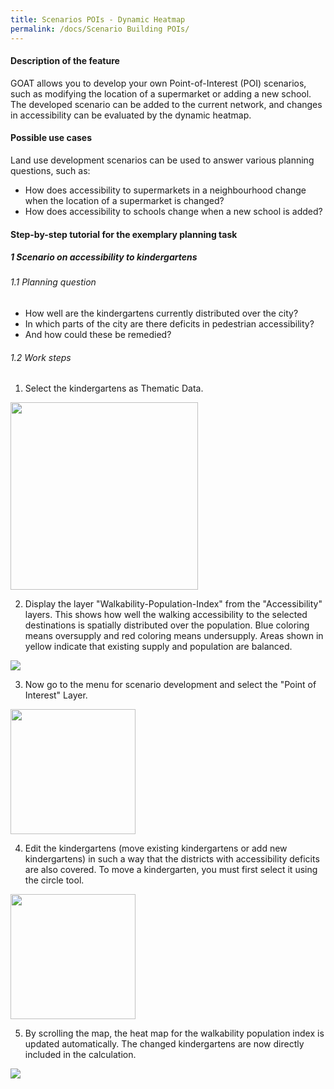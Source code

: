 ```yaml
---
title: Scenarios POIs - Dynamic Heatmap
permalink: /docs/Scenario Building POIs/
---
```


#### Description of the feature
GOAT allows you to develop your own Point-of-Interest (POI) scenarios, such as modifying the location of a supermarket or adding a new school. The developed scenario can be added to the current network, and changes in accessibility can be evaluated by the dynamic heatmap.  

#### Possible use cases
Land use development scenarios can be used to answer various planning questions, such as:
- How does accessibility to supermarkets in a neighbourhood change when the location of a supermarket is changed?
- How does accessibility to schools change when a new school is added?


#### Step-by-step tutorial for the exemplary planning task
##### 1 Scenario on accessibility to kindergartens
###### 1.1 Planning question
- How well are the kindergartens currently distributed over the city? 
- In which parts of the city are there deficits in pedestrian accessibility? 
- And how could these be remedied?


###### 1.2 Work steps

1. Select the kindergartens as Thematic Data.  
<img class="img-responsive" src="../../img/Docs/training materials/Scenario_POIs/kindergarten.png" style="height:300px;">


2. Display the layer "Walkability-Population-Index" from the "Accessibility" layers. This shows how well the walking accessibility to the selected destinations is spatially distributed over the population. Blue coloring means oversupply and red coloring means undersupply. Areas shown in yellow indicate that existing supply and population are balanced.  
<img class="img-responsive" src="../../img/Docs/training materials/Scenario_POIs/walkability_popoulation_index.png">

3. Now go to the menu for scenario development and select the "Point of Interest" Layer.  
<img class="img-responsive" src="../../img/Docs/training materials/Scenario_POIs/PointofInterest.png" style="height:200px;">

4. Edit the kindergartens (move existing kindergartens or add new kindergartens) in such a way that the districts with accessibility deficits are also covered. To move a kindergarten, you must first select it using the circle tool.  
<img class="img-responsive" src="../../img/Docs/training materials/Scenario_POIs/circle_tool.png" style="height:200px;">

5. By scrolling the map, the heat map for the walkability population index is updated automatically. The changed kindergartens are now directly included in the calculation.  
<img class="img-responsive" src="../../img/Docs/training materials/Scenario_POIs/new_kindergarden.png">








 